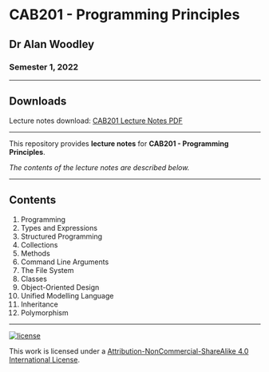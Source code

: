 # CAB201 - Programming Principles

## Dr Alan Woodley

### Semester 1, 2022

---

## Downloads

Lecture notes download: [CAB201 Lecture Notes PDF](https://www.github.com/Tarang74/CAB201/raw/main/CAB201%20Lecture%20Notes.pdf)

---

This repository provides **lecture notes** for **CAB201 - Programming Principles**.

*The contents of the lecture notes are described below.*

---

## Contents

1. Programming
2. Types and Expressions
3. Structured Programming
4. Collections
5. Methods
6. Command Line Arguments
7. The File System
8. Classes
9. Object-Oriented Design
10. Unified Modelling Language
11. Inheritance
12. Polymorphism

---

[![license](https://forthebadge.com/images/badges/cc-nc-sa.svg)](http://creativecommons.org/licenses/by-nc-sa/4.0/)

This work is licensed under a [Attribution-NonCommercial-ShareAlike 4.0 International License](http://creativecommons.org/licenses/by-nc-sa/4.0/).
